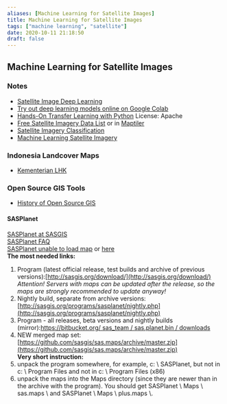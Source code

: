 ```yaml
---
aliases: [Machine Learning for Satellite Images]
title: Machine Learning for Satellite Images
tags: ["machine learning", "satellite"]
date: 2020-10-11 21:18:50
draft: false
---
```


## Machine Learning for Satellite Images

### Notes

- [Satellite Image Deep Learning](https://github.com/robmarkcole/satellite-image-deep-learning)
- [Try out deep learning models online on Google Colab](https://github.com/tugstugi/dl-colab-notebooks)
- [Hands-On Transfer Learning with Python](https://github.com/dipanjanS/hands-on-transfer-learning-with-python) License: Apache
- [Free Satellite Imagery Data List](https://gisgeography.com/free-satellite-imagery-data-list/) or in [Maptiler](https://www.maptiler.com/gallery/satellite/)
- [Satellite Imagery Classification](https://www.azavea.com/blog/2020/01/02/how-to-find-the-most-recent-satellite-imagery/)
- [Machine Learning Satellite Imagery](https://www.azavea.com/blog/2019/11/05/an-introduction-to-satellite-imagery-and-machine-learning/)

### Indonesia Landcover Maps

- [Kementerian LHK](https://geoportal.menlhk.go.id/arcgis/rest/services)

### Open Source GIS Tools

- [History of Open Source GIS](https://makepath.com/history-of-open-source-gis/)

#### SASPlanet

[SASPlanet at SASGIS](http://www.sasgis.org/sasplaneta/)  
[SASPlanet FAQ](http://www.sasgis.org/forum/viewtopic.php?f=2&t=986)  
[SASPlanet unable to load map](https://www.tedieka.com/sasplanet-error-unable-to-load-map/) or [here](https://gisenglish.geojamal.com/2018/06/download-sas-planet-nightly-all.html)  
**The most needed links:**  

1. Program (latest official release, test builds and archive of previous versions):[http://sasgis.org/download/](http://sasgis.org/download/)  
*Attention! Servers with maps can be updated after the release, so the maps are strongly recommended to update anyway!*  
2. Nightly build, separate from archive versions:[http://sasgis.org/programs/sasplanet/nightly.php](http://sasgis.org/programs/sasplanet/nightly.php)  
3. Program - all releases, beta versions and nightly builds (mirror):[https://bitbucket.org/ sas_team / sas.planet.bin / downloads](https://bitbucket.org/sas_team/sas.planet.bin/downloads)  
4. NEW merged map set:[https://github.com/sasgis/sas.maps/archive/master.zip](https://github.com/sasgis/sas.maps/archive/master.zip)  
**Very short instruction:**  
5. unpack the program somewhere, for example, c: \ SASPlanet, but not in c: \ Program Files and not in c: \ Program Files (x86)  
6. unpack the maps into the Maps directory (since they are newer than in the archive with the program). You should get SASPlanet \ Maps \ sas.maps \ and SASPlanet \ Maps \ plus.maps \\.

